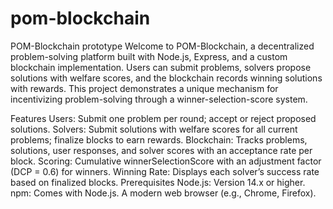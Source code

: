 # pom-blockchain
POM-Blockchain prototype
Welcome to POM-Blockchain, a decentralized problem-solving platform built with Node.js, Express, and a custom blockchain implementation. Users can submit problems, solvers propose solutions with welfare scores, and the blockchain records winning solutions with rewards. This project demonstrates a unique mechanism for incentivizing problem-solving through a winner-selection-score system.

Features
Users: Submit one problem per round; accept or reject proposed solutions.
Solvers: Submit solutions with welfare scores for all current problems; finalize blocks to earn rewards.
Blockchain: Tracks problems, solutions, user responses, and solver scores with an acceptance rate per block.
Scoring: Cumulative winnerSelectionScore with an adjustment factor (DCP = 0.6) for winners.
Winning Rate: Displays each solver’s success rate based on finalized blocks.
Prerequisites
Node.js: Version 14.x or higher.
npm: Comes with Node.js.
A modern web browser (e.g., Chrome, Firefox).
